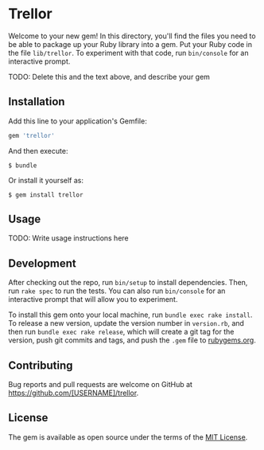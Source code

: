 # Trellor

Welcome to your new gem! In this directory, you'll find the files you need to be able to package up your Ruby library into a gem. Put your Ruby code in the file `lib/trellor`. To experiment with that code, run `bin/console` for an interactive prompt.

TODO: Delete this and the text above, and describe your gem

## Installation

Add this line to your application's Gemfile:

```ruby
gem 'trellor'
```

And then execute:

    $ bundle

Or install it yourself as:

    $ gem install trellor

## Usage

TODO: Write usage instructions here

## Development

After checking out the repo, run `bin/setup` to install dependencies. Then, run `rake spec` to run the tests. You can also run `bin/console` for an interactive prompt that will allow you to experiment.

To install this gem onto your local machine, run `bundle exec rake install`. To release a new version, update the version number in `version.rb`, and then run `bundle exec rake release`, which will create a git tag for the version, push git commits and tags, and push the `.gem` file to [rubygems.org](https://rubygems.org).

## Contributing

Bug reports and pull requests are welcome on GitHub at https://github.com/[USERNAME]/trellor.


## License

The gem is available as open source under the terms of the [MIT License](http://opensource.org/licenses/MIT).

